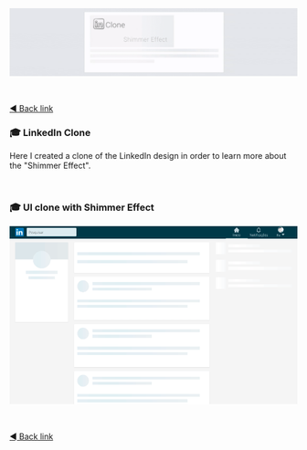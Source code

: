 <p align="center">
  <a href="https://github.com/ronoctua/youtube/LinkedInClone#🚀">
    <img src="screenshots/LinkedInCloneBanner.gif">
  </a>
</p>

<br />

[◄ Back link](https://github.com/ronoctua/old-study-codes/tree/master/study-codes/Rocketseat#🚀)

### 🎓 LinkedIn Clone

Here I created a clone of the LinkedIn design in order to learn more about the "Shimmer Effect".

<br />

### 🎓 UI clone with Shimmer Effect

<p align="center">
  <a href="https://github.com/ronoctua/youtube/LinkedInClone#🚀">
    <img src="screenshots/LinkedInClone.gif">
  </a>
</p>

<br />

[◄ Back link](https://github.com/ronoctua/old-study-codes/tree/master/study-codes/Rocketseat#🚀)
